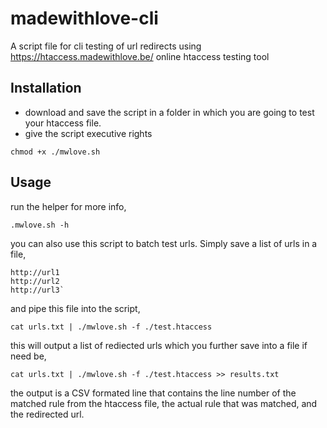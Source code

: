 # madewithlove-cli
A script file for cli testing of url redirects using https://htaccess.madewithlove.be/ online htaccess testing tool

## Installation
- download and save the script in a folder in which you are going to test your htaccess file.
- give the script executive rights

`chmod +x ./mwlove.sh`

## Usage

run the helper for more info,

`.mwlove.sh -h`

you can also use this script to batch test urls.  Simply save a list of urls in a file,


    http://url1
    http://url2
    http://url3`


and pipe this file into the script,

`cat urls.txt | ./mwlove.sh -f ./test.htaccess`

this will output a list of rediected urls which you further save into a file if need be,

`cat urls.txt | ./mwlove.sh -f ./test.htaccess >> results.txt`

the output is a CSV formated line that contains the line number of the matched rule from the htaccess file, the actual rule that was matched, and the redirected url.
